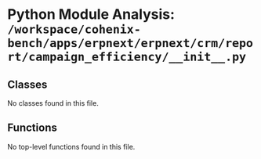 # Python Module Analysis: `/workspace/cohenix-bench/apps/erpnext/erpnext/crm/report/campaign_efficiency/__init__.py`

## Classes

No classes found in this file.


## Functions

No top-level functions found in this file.
